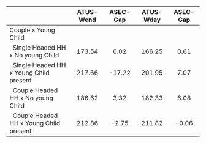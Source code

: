 
|                      |    ATUS-Wend |     ASEC-Gap |    ATUS-Wday |     ASEC-Gap |
| -------------------- | :----------: | :----------: | :----------: | :----------: |
| Couple x Young Child |              |              |              |              |
| &nbsp;&nbsp;Single Headed HH x No young Child |       173.54 |         0.02 |       166.25 |         0.61 |
| &nbsp;&nbsp;Single Headed HH x Young Child present |       217.66 |       -17.22 |       201.95 |         7.07 |
| &nbsp;&nbsp;Couple Headed HH x No young Child |       186.62 |         3.32 |       182.33 |         6.08 |
| &nbsp;&nbsp;Couple Headed HH x Young Child present |       212.86 |        -2.75 |       211.82 |        -0.06 |

